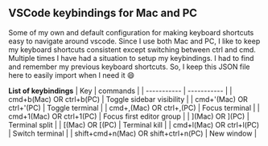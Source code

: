 ## VSCode keybindings for Mac and PC
Some of my own and default configuration for making keyboard shortcuts easy to navigate around vscode. Since I use both Mac and PC, I like to keep my keyboard shortcuts consistent except switching between ctrl and cmd. Multiple times I have had a situation to setup my keybindings. I had to find and remember my previous keyboard shortcuts. So, I keep this JSON file here to easily import when I need it :smile:

**List of keybindings**
| Key      | commands |
| ----------- | ----------- |
| cmd+b(Mac) OR ctrl+b(PC)      | Toggle sidebar visibility       |
| cmd+'(Mac) OR ctrl+'(PC)      | Toggle terminal       |
| cmd+,(Mac) OR ctrl+,(PC)      | Focus terminal       |
| cmd+1(Mac) OR ctrl+1(PC)      | Focus first editor group       |
| ](Mac) OR ](PC)      | Terminal split      |
| [(Mac) OR [(PC)      | Terminal kill      |
| cmd+l(Mac) OR ctrl+l(PC)      | Switch terminal       |
| shift+cmd+n(Mac) OR shift+ctrl+n(PC)      | New window      |
